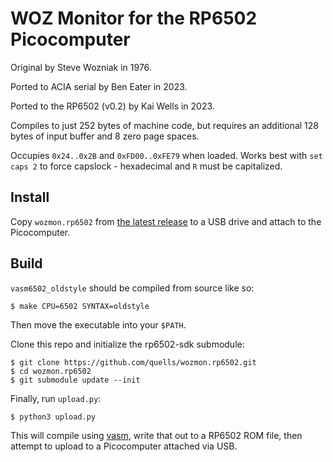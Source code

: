 # WOZ Monitor for the RP6502 Picocomputer

Original by Steve Wozniak in 1976.

Ported to ACIA serial by Ben Eater in 2023.

Ported to the RP6502 (v0.2) by Kai Wells in 2023.

Compiles to just 252 bytes of machine code, but requires an additional 128 bytes of input buffer and 8 zero page spaces.

Occupies `0x24..0x2B` and `0xFD00..0xFE79` when loaded. Works best with `set caps 2` to force capslock - hexadecimal and `R` must be capitalized.

## Install

Copy `wozmon.rp6502` from [the latest release](https://github.com/quells/wozmon.rp6502/releases) to a USB drive and attach to the Picocomputer.

## Build

`vasm6502_oldstyle` should be compiled from source like so:

```
$ make CPU=6502 SYNTAX=oldstyle
```

Then move the executable into your `$PATH`.

Clone this repo and initialize the rp6502-sdk submodule:

```
$ git clone https://github.com/quells/wozmon.rp6502.git
$ cd wozmon.rp6502
$ git submodule update --init
```

Finally, run `upload.py`:

```
$ python3 upload.py
```

This will compile using [vasm](http://sun.hasenbraten.de/vasm/), write that out to a RP6502 ROM file, then attempt to upload to a Picocomputer attached via USB.
